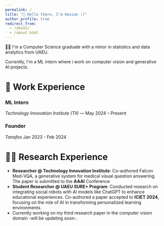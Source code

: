 ```yaml
---
permalink: /
title: "👋 Hello there, I'm Hassan :)"
author_profile: true
redirect_from: 
  - /about/
  - /about.html
---
```



👨‍💻 I'm a Computer Science graduate with a minor in statistics and data analytics from UAEU.

Currently, I'm a ML intern where i work on computer vision and generative AI projects.

<!-- # Experience Overview -->
# 💼 Work Experience
### **ML Intern**  
*Technology Innovation Institute (TII)* — May 2024 – Present
### **Founder**
*Tanafos* Jan 2023 - Feb 2024


# 👨‍🔬 Research Experience
- **Researcher @ Technology Innovation Institute**: Co-authored Falcon Med-VQA, a generative system for medical visual question answering. The paper is submitted to the **AAAI** Conference
- **Student Researcher @ UAEU SURE+ Program**: Conducted research on integrating social robots with AI models like ChatGPT to enhance educational experiences. Co-authored a paper accepted to **ICIET 2024**, focusing on the role of AI in transforming personalized learning environments.
- Currently working on my third research paper in the computer vision domain -will be updating soon-.
